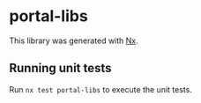 # portal-libs

This library was generated with [Nx](https://nx.dev).

## Running unit tests

Run `nx test portal-libs` to execute the unit tests.
